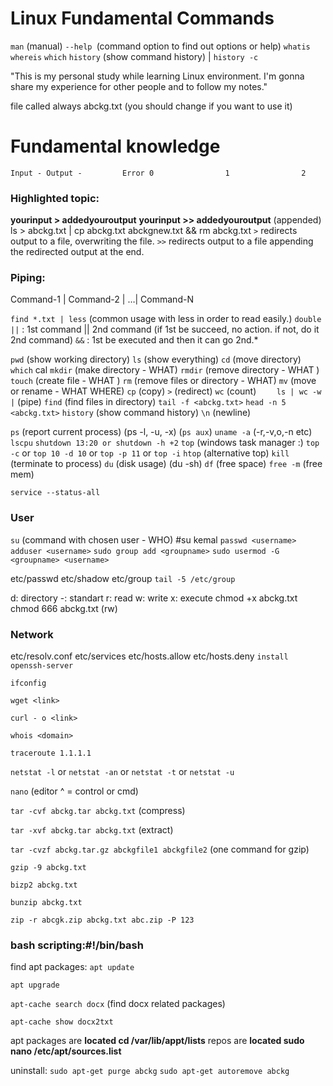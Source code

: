 # Linux Fundamental Commands

`man` (manual)
`--help `(command option to find out options or help)
`whatis`
`whereis`
`which`
`history` (show command history) | `history -c `

"This is my personal study while learning Linux environment. 
I'm gonna share my experience for other people and to follow my notes."

file called always abckg.txt (you should change if you want to use it)

# Fundamental knowledge

`Input - Output -         Error
0                1                2`

### Highlighted topic:

**yourinput > addedyouroutput**
**yourinput >> addedyouroutput** (appended)
ls >  abckg.txt | cp abckg.txt abckgnew.txt && rm abckg.txt
`>` redirects output to a file, overwriting the file.
`>>` redirects output to a file appending the redirected output at the end.

### Piping:

Command-1 | Command-2 | …| Command-N

`find *.txt | less` (common usage with less in order to read easily.)
`double ||` : 1st command || 2nd command (if 1st be succeed,  no action. if not, do it 2nd command)
`&&` : 1st be executed and then it can go 2nd.*

`pwd` (show working directory)
`ls` (show everything)
`cd` (move directory)    
`which` cal
`mkdir` (make directory - WHAT)
`rmdir` (remove directory - WHAT )
`touch` (create file - WHAT )
`rm` (remove files or directory - WHAT)
`mv` (move or rename - WHAT WHERE)
`cp` (copy)
`>` (redirect)
`wc` (count)
`    ls | wc -w`
``|`` (pipe)
`find` (find files in directory)
`tail -f <abckg.txt>`
`head -n 5 <abckg.txt>`
`history` (show command history)
`\n` (newline)



`ps` (report current process) (ps -l, -u, -x) (`ps aux`)
`uname -a` (-r,-v,o,-n etc)
`lscpu`
`shutdown 13:20 or shutdown -h +2`
`top` (windows task manager :) 
`top -c` or `top 10 -d 10`  or `top -p 11` or `top -i`
`htop` (alternative top)
`kill` (terminate to process)
`du` (disk usage) (du -sh)
`df` (free space)
`free -m` (free mem)

`service --status-all`




### User

`su` (command with chosen user - WHO) #su kemal 
`passwd <username>`
`adduser <username>`
`sudo group add <groupname>`
`sudo usermod -G <groupname> <username>`

etc/passwd
etc/shadow
etc/group `tail -5 /etc/group`

d: directory
-: standart
r: read
w: write
x: execute
chmod +x abckg.txt
chmod 666 abckg.txt (rw)

### Network

etc/resolv.conf
etc/services
etc/hosts.allow
etc/hosts.deny
`install openssh-server`


`ifconfig`


`wget <link>`


`curl - o <link>`


`whois <domain>`


`traceroute 1.1.1.1`


`netstat -l` or `netstat -an` or `netstat -t` or `netstat -u`

`nano` (editor ^ = control or cmd)


`tar -cvf abckg.tar abckg.txt` (compress)


`tar -xvf abckg.tar abckg.txt` (extract)


`tar -cvzf abckg.tar.gz abckgfile1 abckgfile2` (one command for gzip)


`gzip -9 abckg.txt`


`bizp2 abckg.txt`


`bunzip abckg.txt`


`zip -r abcgk.zip abckg.txt abc.zip -P 123`

### bash scripting:#!/bin/bash

find apt packages:
`apt update `


`apt upgrade`


`apt-cache search docx` (find docx related packages)


`apt-cache show docx2txt` 


apt packages are **located cd /var/lib/appt/lists**
repos are **located sudo nano /etc/apt/sources.list**

uninstall:
`sudo apt-get purge abckg`
`sudo apt-get autoremove abckg `
